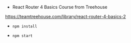 * React Router 4 Basics Course from Treehouse

https://teamtreehouse.com/library/react-router-4-basics-2

- ` npm install `

- ` npm start `
